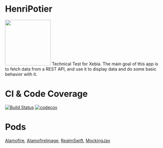 # HenriPotier
<img src="https://cdn-images-1.medium.com/max/1200/1*m2fTMtXCtVZcz0oqlazsXg.png" width="150" height="150" />
Technical Test for Xebia.  
The main goal of this app is to fetch data from a REST API, and use it to display data and do some basic behavior with it.
  
  
# CI & Code Coverage

[![Build Status](https://travis-ci.com/kcourtois/HenriPotier.svg?branch=master)](https://travis-ci.com/kcourtois/HenriPotier) [![codecov](https://codecov.io/gh/kcourtois/HenriPotier/branch/master/graph/badge.svg)](https://codecov.io/gh/kcourtois/HenriPotier)

# Pods

[Alamofire](https://cocoapods.org/pods/Alamofire), [AlamofireImage](https://cocoapods.org/pods/AlamofireImage), [RealmSwift](https://realm.io/docs/swift/latest/#installation), [MockingJay](https://cocoapods.org/pods/Mockingjay)